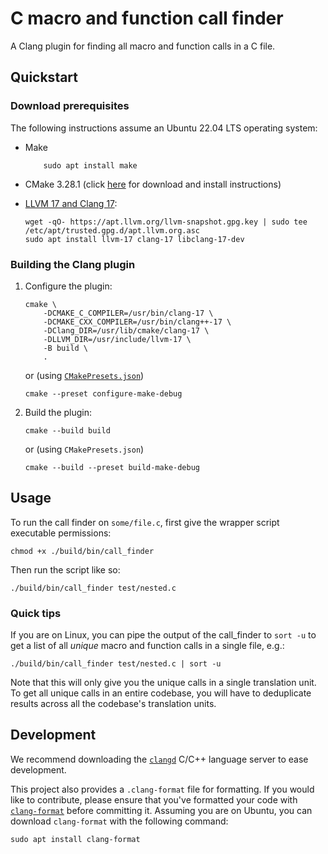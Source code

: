 # C macro and function call finder

A Clang plugin for finding all macro and function calls in a C file.

## Quickstart

### Download prerequisites

The following instructions assume an Ubuntu 22.04 LTS operating system:

- Make

  ```console
      sudo apt install make
  ```

- CMake 3.28.1 (click [here](https://apt.kitware.com/) for download and install
  instructions)

- [LLVM 17 and Clang 17](https://apt.llvm.org/):

  ```console
  wget -qO- https://apt.llvm.org/llvm-snapshot.gpg.key | sudo tee /etc/apt/trusted.gpg.d/apt.llvm.org.asc
  sudo apt install llvm-17 clang-17 libclang-17-dev
  ```

### Building the Clang plugin

1. Configure the plugin:

    ```console
    cmake \
        -DCMAKE_C_COMPILER=/usr/bin/clang-17 \
        -DCMAKE_CXX_COMPILER=/usr/bin/clang++-17 \
        -DClang_DIR=/usr/lib/cmake/clang-17 \
        -DLLVM_DIR=/usr/include/llvm-17 \
        -B build \
        .
    ```

    or (using
    [`CMakePresets.json`](https://cmake.org/cmake/help/latest/manual/cmake-presets.7.html))

    ```console
    cmake --preset configure-make-debug
    ```

1. Build the plugin:

    ```console
    cmake --build build
    ```

    or (using `CMakePresets.json`)

    ```console
    cmake --build --preset build-make-debug
    ```

## Usage

To run the call finder on `some/file.c`, first give the wrapper script
executable permissions:

```console
chmod +x ./build/bin/call_finder
```

Then run the script like so:

```console
./build/bin/call_finder test/nested.c
```

### Quick tips

If you are on Linux, you can pipe the output of the call_finder to `sort -u` to
get a list of all _unique_ macro and function calls in a single file, e.g.:

```console
./build/bin/call_finder test/nested.c | sort -u
```

Note that this will only give you the unique calls in a single translation unit.
To get all unique calls in an entire codebase, you will have to deduplicate
results across all the codebase's translation units.

## Development

We recommend downloading the [`clangd`](https://clangd.llvm.org/installation)
C/C++ language server to ease development.

This project also provides a `.clang-format` file for formatting. If you would
like to contribute, please ensure that you've formatted your code with
[`clang-format`](https://clang.llvm.org/docs/ClangFormat.html) before committing
it. Assuming you are on Ubuntu, you can download `clang-format` with the
following command:

```console
sudo apt install clang-format
```
